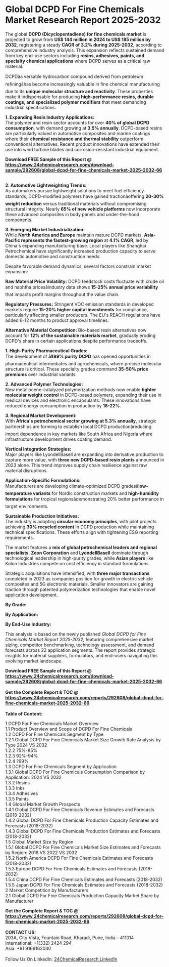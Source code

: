 <h1>Global DCPD For Fine Chemicals Market Research Report 2025-2032</h1><p>The global <strong>DCPD (Dicyclopentadiene) for fine chemicals market</strong> is projected to grow from <strong>US$ 144 million in 2024 to US$ 185 million by 2032</strong>, registering a steady <strong>CAGR of 3.2% during 2025-2032</strong>, according to comprehensive industry analysis. This expansion reflects sustained demand from key end-use sectors including <strong>resins, adhesives, paints, and specialty chemical applications</strong> where DCPD serves as a critical raw material.</p><p>DCPDâa versatile hydrocarbon compound derived from petroleum refiningâhas become increasingly valuable in fine chemical manufacturing due to its <strong>unique molecular structure and reactivity</strong>. These properties make it indispensable for producing <strong>high-performance resins, durable coatings, and specialized polymer modifiers</strong> that meet demanding industrial specifications.</p><p><strong>1. Expanding Resin Industry Applications:</strong><br>
The polymer and resin sector accounts for over <strong>40% of global DCPD consumption</strong>, with demand growing at <strong>3.5% annually</strong>. DCPD-based resins are particularly valued in automotive composites and marine coatings where their <strong>chemical resistance and thermal stability</strong> outperform conventional alternatives. Recent product innovations have extended their use into wind turbine blades and corrosion-resistant industrial equipment.</p><div><b>Download FREE Sample of this Report @ 
            <a href="https://www.24chemicalresearch.com/download-sample/292608/global-dcpd-for-fine-chemicals-market-2025-2032-66">
            https://www.24chemicalresearch.com/download-sample/292608/global-dcpd-for-fine-chemicals-market-2025-2032-66</a></b></div><br><p><strong>2. Automotive Lightweighting Trends:</strong><br>
As automakers pursue lightweight solutions to meet fuel efficiency standards, DCPD-modified polymers have gained tractionâoffering <strong>20-30% weight reduction</strong> versus traditional materials without compromising structural integrity. Nearly <strong>65% of new vehicle platforms</strong> now incorporate these advanced composites in body panels and under-the-hood components.</p><p><strong>3. Emerging Market Industrialization:</strong><br>
While <strong>North America and Europe</strong> maintain mature DCPD markets, <strong>Asia-Pacific represents the fastest-growing region</strong> at <strong>4.1% CAGR</strong>, led by China's expanding manufacturing base. Local players like Shanghai Petrochemical have significantly increased production capacity to serve domestic automotive and construction needs.</p><p>Despite favorable demand dynamics, several factors constrain market expansion:</p><p><strong>Raw Material Price Volatility:</strong> DCPD feedstock costs fluctuate with crude oil and naphtha pricesâindustry data shows <strong>15-25% annual price variability</strong> that impacts profit margins throughout the value chain.</p><p><strong>Regulatory Pressures:</strong> Stringent VOC emission standards in developed markets require <strong>15-20% higher capital investments</strong> for compliance, particularly affecting smaller producers. The EU's REACH regulations have added 6-12 months to product approval timelines.</p><p><strong>Alternative Material Competition:</strong> Bio-based resin alternatives now account for <strong>12% of the sustainable materials market</strong>, gradually eroding DCPD's share in certain applications despite performance tradeoffs.</p><p><strong>1. High-Purity Pharmaceutical Grades:</strong><br>
The development of <strong>â¥99% purity DCPD</strong> has opened opportunities in pharmaceutical intermediates and agrochemicals, where precise molecular structure is critical. These specialty grades command <strong>35-50% price premiums</strong> over industrial variants.</p><p><strong>2. Advanced Polymer Technologies:</strong><br>
New metallocene-catalyzed polymerization methods now enable <strong>tighter molecular weight control</strong> in DCPD-based polymers, expanding their use in medical devices and electronic encapsulants. These innovations have reduced energy consumption in production by <strong>18-22%</strong>.</p><p><strong>3. Regional Market Development:</strong><br>
With <strong>Africa's petrochemical sector growing at 5.3% annually</strong>, strategic partnerships are forming to establish local DCPD productionâreducing import dependence in key markets like South Africa and Nigeria where infrastructure development drives coating demand.</p><p><strong>Vertical Integration Strategies:</strong><br>
	Major players like LyondellBasell are expanding into derivative production to capture more value, with <strong>three new DCPD-based resin plants</strong> announced in 2023 alone. This trend improves supply chain resilience against raw material disruptions.</p><p><strong>Application-Specific Formulations:</strong><br>
	Manufacturers are developing climate-optimized DCPD gradesâ<strong>low-temperature variants</strong> for Nordic construction markets and <strong>high-humidity formulations</strong> for tropical regionsâdemonstrating 20% better performance in target environments.</p><p><strong>Sustainable Production Initiatives:</strong><br>
	The industry is adopting <strong>circular economy principles</strong>, with pilot projects achieving <strong>30% recycled content</strong> in DCPD production while maintaining technical specifications. These efforts align with tightening ESG reporting requirements.</p><p>The market features a <strong>mix of global petrochemical leaders and regional specialists</strong>. <strong>Zeon Corporation</strong> and <strong>LyondellBasell</strong> dominate through technological leadership in high-purity grades, while <strong>Asian players</strong> like Kolon Industries compete on cost efficiency in standard formulations.</p><p>Strategic acquisitions have intensified, with <strong>three major transactions</strong> completed in 2023 as companies position for growth in electric vehicle composites and 5G electronic materials. Smaller innovators are gaining traction through patented polymerization technologies that enable novel application development.</p><p><strong>By Grade:</strong></p><p><strong>By Application:</strong></p><p><strong>By End-Use Industry:</strong></p><p>This analysis is based on the newly published <em>Global DCPD for Fine Chemicals Market Report 2025-2032</em>, featuring comprehensive market sizing, competitor benchmarking, technology assessment, and demand forecasts across 22 application segments. The report provides strategic insights for material suppliers, formulators, and end-users navigating this evolving market landscape.</p><div><b>Download FREE Sample of this Report @ 
            <a href="https://www.24chemicalresearch.com/download-sample/292608/global-dcpd-for-fine-chemicals-market-2025-2032-66">
            https://www.24chemicalresearch.com/download-sample/292608/global-dcpd-for-fine-chemicals-market-2025-2032-66</a></b></div><br><div><b>Get the Complete Report & TOC @ 
            <a href="https://www.24chemicalresearch.com/reports/292608/global-dcpd-for-fine-chemicals-market-2025-2032-66">
            https://www.24chemicalresearch.com/reports/292608/global-dcpd-for-fine-chemicals-market-2025-2032-66</a></b></div><br>
            <b>Table of Content:</b><p>1 DCPD For Fine Chemicals Market Overview<br />
    1.1 Product Overview and Scope of DCPD For Fine Chemicals<br />
    1.2 DCPD For Fine Chemicals Segment by Type<br />
        1.2.1 Global DCPD For Fine Chemicals Market Size Growth Rate Analysis by Type 2024 VS 2032<br />
        1.2.2 75%-85%<br />
        1.2.3 92%-94%<br />
        1.2.4 ?99%<br />
    1.3 DCPD For Fine Chemicals Segment by Application<br />
        1.3.1 Global DCPD For Fine Chemicals Consumption Comparison by Application: 2024 VS 2032<br />
        1.3.2 Resins<br />
        1.3.3 Inks<br />
        1.3.4 Adhesives<br />
        1.3.5 Paints<br />
    1.4 Global Market Growth Prospects<br />
        1.4.1 Global DCPD For Fine Chemicals Revenue Estimates and Forecasts (2018-2032)<br />
        1.4.2 Global DCPD For Fine Chemicals Production Capacity Estimates and Forecasts (2018-2032)<br />
        1.4.3 Global DCPD For Fine Chemicals Production Estimates and Forecasts (2018-2032)<br />
    1.5 Global Market Size by Region<br />
        1.5.1 Global DCPD For Fine Chemicals Market Size Estimates and Forecasts by Region: 2018 VS 2022 VS 2032<br />
        1.5.2 North America DCPD For Fine Chemicals Estimates and Forecasts (2018-2032)<br />
        1.5.3 Europe DCPD For Fine Chemicals Estimates and Forecasts (2018-2032)<br />
        1.5.4 China DCPD For Fine Chemicals Estimates and Forecasts (2018-2032)<br />
        1.5.5 Japan DCPD For Fine Chemicals Estimates and Forecasts (2018-2032)<br />
2 Market Competition by Manufacturers<br />
    2.1 Global DCPD For Fine Chemicals Production Capacity Market Share by Manufacturer</p><div><b>Get the Complete Report & TOC @ 
            <a href="https://www.24chemicalresearch.com/reports/292608/global-dcpd-for-fine-chemicals-market-2025-2032-66">
            https://www.24chemicalresearch.com/reports/292608/global-dcpd-for-fine-chemicals-market-2025-2032-66</a></b></div><br><b>CONTACT US:</b><br>
            203A, City Vista, Fountain Road, Kharadi, Pune, India - 411014<br>
            International: +1(332) 2424 294<br>
            Asia: +91 9169162030 <br><br>
            Follow Us On LinkedIn: <a href="https://www.linkedin.com/company/24chemicalresearch/">24ChemicalResearch LinkedIn</a>